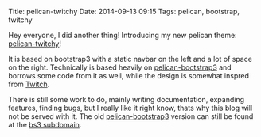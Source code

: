 Title: pelican-twitchy
Date: 2014-09-13 09:15
Tags: pelican, bootstrap, twitchy

Hey everyone, I did another thing! Introducing my new pelican theme: [pelican-twitchy]!

It is based on bootstrap3 with a static navbar on the left and a lot of space on the right. Technically is based heavily on [pelican-bootstrap3] and borrows some code from it as well, while the design is somewhat inspred from [Twitch].

There is still some work to do, mainly writing documentation, expanding features, finding bugs, but I really like it right know, thats why this blog will not be served with it. The old [pelican-bootstrap3] version can still be found at the [bs3 subdomain](http://bs3.heroicdebugging.biz).

[pelican-bootstrap3]: https://github.com/DandyDev/pelican-bootstrap3
[cosmo-theme-link]: http://bootswatch.com/cosmo/
[pelican-twitchy]: https://github.com/ingwinlu/pelican-twitchy
[Twitch]: http://twitch.tv/
